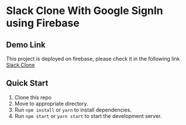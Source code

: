 # Slack Clone With Google SignIn using Firebase

## Demo Link

This project is deployed on firebase, please check it in the following link [Slack Clone](https://slack-clone-bfb20.web.app/)

## Quick Start

1. Clone this repo
2. Move to appropriate directory.
3. Run `npm install` or `yarn` to install dependencies.
4. Run `npm start` or `yarn start` to start the development server.

